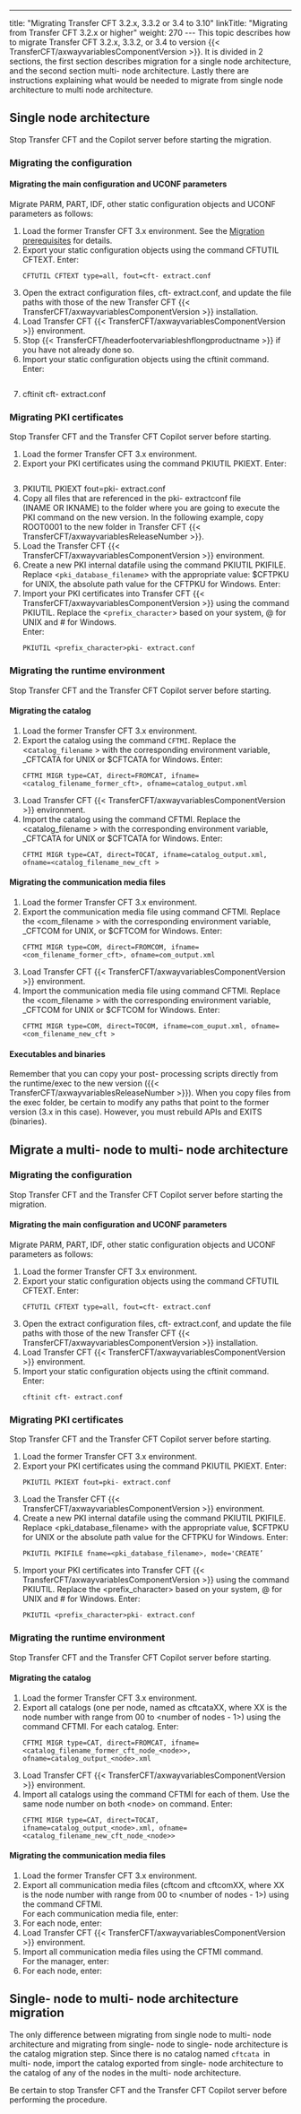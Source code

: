 ---
title: "Migrating Transfer CFT  3.2.x, 3.3.2 or 3.4 to 3.10"
linkTitle: "Migrating from Transfer CFT 3.2.x or higher"
weight: 270
--- This topic describes how to migrate Transfer CFT 3.2.x, 3.3.2, or 3.4 to version {{< TransferCFT/axwayvariablesComponentVersion  >}}. It is divided in 2 sections, the first section describes migration for a single node architecture, and the second section multi- node architecture. Lastly there are instructions explaining what would be needed to migrate from single node architecture to multi node architecture.

## Single node architecture

Stop Transfer CFT and the Copilot server before starting the migration.

### Migrating the configuration

#### Migrating the main configuration and UCONF parameters

Migrate PARM, PART, IDF, other static configuration objects and UCONF parameters as follows:

1. Load the former Transfer CFT 3.x environment. See the [Migration prerequisites](../../../../unix_install_start_here/upgrade_start_here/load_the_environment) for details.
1. Export your static configuration objects using the command CFTUTIL CFTEXT. Enter:  
    ```
    CFTUTIL CFTEXT type=all, fout=cft- extract.conf
    ```
1. Open the extract configuration files, cft- extract.conf, and update the file paths with those of the new Transfer CFT {{< TransferCFT/axwayvariablesComponentVersion >}} installation.
1. Load Transfer CFT {{< TransferCFT/axwayvariablesComponentVersion >}} environment.
1. Stop {{< TransferCFT/headerfootervariableshflongproductname >}} if you have not already done so.
1. Import your static configuration objects using the cftinit command. Enter:  
    ```
1. cftinit cft- extract.conf

### Migrating PKI certificates

Stop Transfer CFT and the Transfer CFT Copilot server before starting.

1. Load the former Transfer CFT 3.x environment.
1. Export your PKI certificates using the command PKIUTIL PKIEXT. Enter:  
    ```
1. PKIUTIL PKIEXT fout=pki- extract.conf
1. Copy all files that are referenced in the pki- extractconf file (INAME OR IKNAME) to the folder where you are going to execute the PKI command on the new version. In the following example, copy ROOT0001 to the new folder in Transfer CFT {{< TransferCFT/axwayvariablesReleaseNumber >}}.
1. Load the Transfer CFT {{< TransferCFT/axwayvariablesComponentVersion >}} environment.
1. Create a new PKI internal datafile using the command PKIUTIL PKIFILE. Replace &lt;`pki_database_filename`&gt; with the appropriate value: $CFTPKU for UNIX, the absolute path value for the CFTPKU for Windows. Enter:
1. Import your PKI certificates into Transfer CFT {{< TransferCFT/axwayvariablesComponentVersion >}} using the command PKIUTIL. Replace the &lt;`prefix_character`&gt; based on your system, @ for UNIX and # for Windows.  
    Enter:  
    ```
    PKIUTIL <prefix_character>pki- extract.conf
    ```

### Migrating the runtime environment

Stop Transfer CFT and the Transfer CFT Copilot server before starting.

#### Migrating the catalog

1. Load the former Transfer CFT 3.x environment.
1. Export the catalog using the command `CFTMI`. Replace the &lt;c`atalog_filename` > with the corresponding environment variable, _CFTCATA for UNIX or $CFTCATA for Windows. Enter:  
    ```
    CFTMI MIGR type=CAT, direct=FROMCAT, ifname=<catalog_filename_former_cft>, ofname=catalog_output.xml
    ```
1. Load Transfer CFT {{< TransferCFT/axwayvariablesComponentVersion >}} environment.
1. Import the catalog using the command CFTMI. Replace the &lt;catalog_filename > with the corresponding environment variable, _CFTCATA for UNIX or $CFTCATA for Windows. Enter:  
    ```
    CFTMI MIGR type=CAT, direct=TOCAT, ifname=catalog_output.xml, ofname=<catalog_filename_new_cft >
    ```

#### Migrating the communication media files

1. Load the former Transfer CFT 3.x environment.
1. Export the communication media file using command CFTMI. Replace the &lt;com_filename > with the corresponding environment variable, _CFTCOM for UNIX, or $CFTCOM for Windows. Enter:  
    ```
    CFTMI MIGR type=COM, direct=FROMCOM, ifname=<com_filename_former_cft>, ofname=com_output.xml
    ```
1. Load Transfer CFT {{< TransferCFT/axwayvariablesComponentVersion >}} environment.
1. Import the communication media file using command CFTMI. Replace the &lt;com_filename > with the corresponding environment variable, _CFTCOM for UNIX or $CFTCOM for Windows. Enter:  
    ```
    CFTMI MIGR type=COM, direct=TOCOM, ifname=com_ouput.xml, ofname=<com_filename_new_cft >
    ```

#### Executables and binaries

Remember that you can copy your post- processing scripts directly from the runtime/exec to the new version ({{< TransferCFT/axwayvariablesReleaseNumber  >}}). When you copy files from the exec folder, be certain to modify any paths that point to the former version (3.x in this case). However, you must rebuild APIs and EXITS (binaries).

## Migrate a multi- node to multi- node architecture

### Migrating the configuration

Stop Transfer CFT and the Transfer CFT Copilot server before starting the migration.

#### Migrating the main configuration and UCONF parameters

Migrate PARM, PART, IDF, other static configuration objects and UCONF parameters as follows:

1. Load the former Transfer CFT 3.x environment.
1. Export your static configuration objects using the command CFTUTIL CFTEXT. Enter:  
    ```
    CFTUTIL CFTEXT type=all, fout=cft- extract.conf
    ```
1. Open the extract configuration files, cft- extract.conf, and update the file paths with those of the new Transfer CFT {{< TransferCFT/axwayvariablesComponentVersion >}} installation.
1. Load Transfer CFT {{< TransferCFT/axwayvariablesComponentVersion >}} environment.
1. Import your static configuration objects using the cftinit command. Enter:  
    ```
    cftinit cft- extract.conf
    ```

### Migrating PKI certificates

Stop Transfer CFT and the Transfer CFT Copilot server before starting.

1. Load the former Transfer CFT 3.x environment.
1. Export your PKI certificates using the command PKIUTIL PKIEXT. Enter:  
    ```
    PKIUTIL PKIEXT fout=pki- extract.conf
    ```
1. Load the Transfer CFT {{< TransferCFT/axwayvariablesComponentVersion >}} environment.
1. Create a new PKI internal datafile using the command PKIUTIL PKIFILE. Replace &lt;pki_database_filename> with the appropriate value, $CFTPKU for UNIX or the absolute path value for the CFTPKU for Windows. Enter:  
    ```
    PKIUTIL PKIFILE fname=<pki_database_filename>, mode='CREATE’
    ```
1. Import your PKI certificates into Transfer CFT {{< TransferCFT/axwayvariablesComponentVersion >}} using the command PKIUTIL. Replace the &lt;prefix_character> based on your system, @ for UNIX and # for Windows. Enter:  
    ```
    PKIUTIL <prefix_character>pki- extract.conf
    ```

### Migrating the runtime environment

Stop Transfer CFT and the Transfer CFT Copilot server before starting.

#### Migrating the catalog

1. Load the former Transfer CFT 3.x environment.
1. Export all catalogs (one per node, named as cftcataXX, where XX is the node number with range from 00 to &lt;number of nodes - 1>) using the command CFTMI. For each catalog. Enter:  
    ```
    CFTMI MIGR type=CAT, direct=FROMCAT, ifname=<catalog_filename_former_cft_node_<node>>, ofname=catalog_output_<node>.xml
    ```
1. Load Transfer CFT {{< TransferCFT/axwayvariablesComponentVersion >}} environment.
1. Import all catalogs using the command CFTMI for each of them. Use the same node number on both &lt;node> on command. Enter:  
    ```
    CFTMI MIGR type=CAT, direct=TOCAT, ifname=catalog_output_<node>.xml, ofname=<catalog_filename_new_cft_node_<node>>
    ```

#### Migrating the communication media files

1. Load the former Transfer CFT 3.x environment.
1. Export all communication media files (cftcom and cftcomXX, where XX is the node number with range from 00 to &lt;number of nodes - 1>) using the command CFTMI.  
    For each communication media file, enter:
1. For each node, enter:
1. Load Transfer CFT {{< TransferCFT/axwayvariablesComponentVersion >}} environment.
1. Import all communication media files using the CFTMI command.  
    For the manager, enter:
1. For each node, enter:` `

## Single- node to multi- node architecture migration

The only difference between migrating from single node to multi- node architecture and migrating from single- node to single- node architecture is the catalog migration step. Since there is no catalog named `cftcata `in multi- node, import the catalog exported from single- node architecture to the catalog of any of the nodes in the multi- node architecture.

Be certain to stop Transfer CFT and the Transfer CFT Copilot server before performing the procedure.
